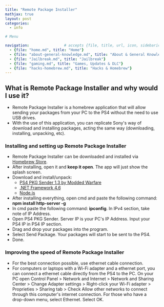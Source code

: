 ```yaml
---
title: "Remote Package Installer"
mathjax: true
layout: post
categories:
  - info

# Menu

navigation:                # accepts {file, title, url, icon, sidebaricon}
  - {file: "home.md", title: "Home"}
  - {file: "about-general-knowledge.md", title: "About & General Knowledge"}
  - {file: "Jailbreak.md", title: "Jailbreak"}
  - {file: "gaming.md", title: "Games, Updates & DLC"}
  - {file: "hacks-homebrew.md", title: "Hacks & Homebrew"}
---
```


## What is Remote Package Installer and why would I use it?

  * Remote Package Installer is a homebrew application that will allow sending your packages from your PC to the PS4 without the need to use USB drives.
  * With the use of this application, you can replicate Sony's way of download and installing packages, acting the same way (downloading, installing, unpacking, etc).

### Installing and setting up Remote Package Installer

  * Remote Package Installer can be downloaded and installed via [Homebrew Store](hb-store.md).
  * After installing, open it and **keep it open**. The app will just show the splash screen.
  * Download and install/unpack:
    * [PS4 PKG Sender 1.3 by Modded Warfare](/backupfiles/pkgsender1.3.zip)
    * <a href="https://www.microsoft.com/en-nz/download/details.aspx?id=48130"> .NET Framework 4.6 </a>
    * <a href="https://nodejs.org/en/"> Node.js </a>
  * After installing everything, open cmd and paste the following command: **npm install http-server -g**
  * In cmd paste the following command: **ipconfig**. In IPv4 section, take note of IP Address.
  * Open PS4 PKG Sender. Server IP is your PC's IP Address. Input your PS4 IP in PS4 IP section.
  * Drag and drop your packages into the program.
  * Select Send Package. Your packages will start to be sent to the PS4.
  * Done.

### Improving the speed of Remote Package Installer

  * For the best connection possible, use ethernet cable connection.
  * For computers or laptops with a Wi-Fi adapter and a ethernet port, you can connect a ethernet cable directly from the PS4 to the PC. On your PC open Control Panel > Network and Internet > Network and Sharing Center > Change Adapter settings > Right-click your Wi-Fi adapter > Proprieties > Sharing tab > Check Allow other networks to connect through this computer's internet connection. For those who have a drop-down menu, select Ethernet. Select OK.
